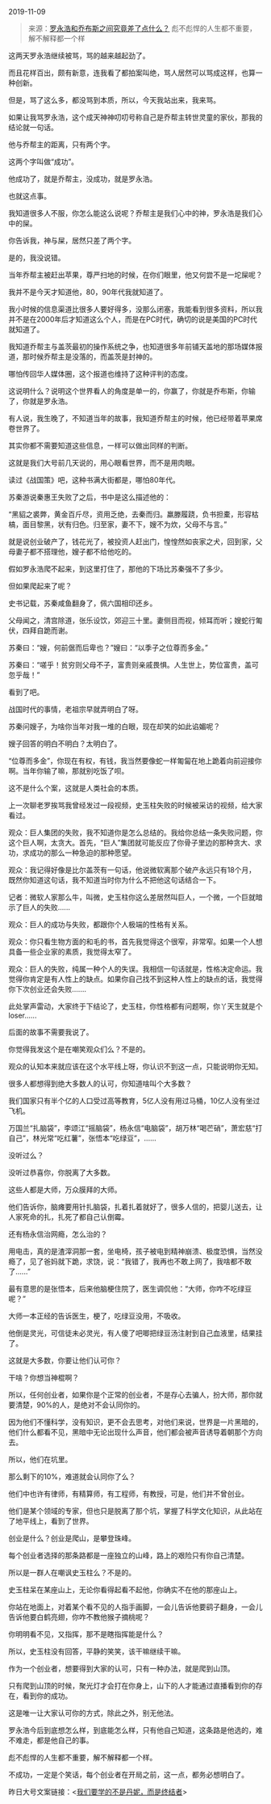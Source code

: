 2019-11-09

> 来源：[罗永浩和乔布斯之间究竟差了点什么？](http://mp.weixin.qq.com/s?__biz=MzU3NDc5Nzc0NQ==&mid=2247485775&idx=1&sn=f71e0e78843ac739bdeb7230d3df8687&chksm=fd2dab91ca5a228722db37f2eb3f8f1ad950755379b0742e88fe38530aa29a63434965a7a954&scene=27#wechat_redirect)
> 彪不彪悍的人生都不重要，解不解释都一个样

这两天罗永浩继续被骂，骂的越来越起劲了。  

  

而且花样百出，颇有新意，连我看了都拍案叫绝，骂人居然可以骂成这样，也算一种创新。  

  

但是，骂了这么多，都没骂到本质，所以，今天我站出来，我来骂。  

  

如果让我骂罗永浩，这个成天神神叨叨号称自己是乔帮主转世灵童的家伙，那我的结论就一句话。

  

他与乔帮主的距离，只有两个字。

  

这两个字叫做“成功”。  

  

他成功了，就是乔帮主，没成功，就是罗永浩。  

  

也就这点事。

  

我知道很多人不服，你怎么能这么说呢？乔帮主是我们心中的神，罗永浩是我们心中的屎。  

  

你告诉我，神与屎，居然只差了两个字。  

  

是的，我没说错。  

  

当年乔帮主被赶出苹果，尊严扫地的时候，在你们眼里，他又何尝不是一坨屎呢？

  

我并不是今天才知道他，80，90年代我就知道了。

  

我小时候的信息渠道比很多人要好得多，没那么闭塞，我能看到很多资料，所以我并不是在2000年后才知道这么个人，而是在PC时代，确切的说是美国的PC时代就知道了。

  

我知道乔帮主与盖茨最初的操作系统之争，也知道很多年前铺天盖地的那场媒体报道，那时候乔帮主是没落的，而盖茨是封神的。

  

哪怕传回华人媒体圈，这个报道也维持了这种评判的态度。

  

这说明什么？说明这个世界看人的角度是单一的，你赢了，你就是乔布斯，你输了，你就是罗永浩。  

  

有人说，我生晚了，不知道当年的故事，我知道乔帮主的时候，他已经带着苹果席卷世界了。  

  

其实你都不需要知道这些信息，一样可以做出同样的判断。  

  

这就是我们大号前几天说的，用心眼看世界，而不是用肉眼。  

  

读过《战国策》吧，这种书满大街都是，哪怕80年代。  

  

苏秦游说秦惠王失败了之后，书中是这么描述他的：

  

“黑貂之裘弊，黄金百斤尽，资用乏绝，去秦而归。羸滕履跷，负书担橐，形容枯槁，面目黎黑，状有归色。归至家，妻不下，嫂不为炊，父母不与言。”

  

就是说创业破产了，钱花光了，被投资人赶出门，惶惶然如丧家之犬，回到家，父母妻子都不搭理他，嫂子都不给他吃的。

  

假如罗永浩爬不起来，到这里打住了，那他的下场比苏秦强不了多少。

  

但如果爬起来了呢？  

  

史书记载，苏秦咸鱼翻身了，佩六国相印还乡。

  

父母闻之，清宫除道，张乐设饮，郊迎三十里。妻侧目而视，倾耳而听；嫂蛇行匍伏，四拜自跪而谢。

  

苏秦曰：“嫂，何前倨而后卑也？”嫂曰：“以季子之位尊而多金。”

  

苏秦曰：“嗟乎！贫穷则父母不子，富贵则亲戚畏惧。人生世上，势位富贵，盖可忽乎哉！”

  

看到了吧。  

  

战国时代的事情，老祖宗早就弄明白了呀。  

  

苏秦问嫂子，为啥你当年对我一堆的白眼，现在却笑的如此谄媚呢？

  

嫂子回答的明白不明白？太明白了。

  

“位尊而多金”，你现在有权，有钱，我当然要像蛇一样匍匐在地上跪着向前迎接你啊。当年你输了嘛，那就别吃饭了呗。

  

这不是什么个案，这就是人类社会的本质。

  

上一次聊老罗挨骂我曾经发过一段视频，史玉柱失败的时候被采访的视频，给大家看过。  

  

观众：巨人集团的失败，我不知道你是怎么总结的。我给你总结一条失败问题，你这个巨人啊，太贪大。首先，“巨人”集团就可能反应了你骨子里边的那种贪大、求功，求成功的那么一种急迫的那种愿望。

  

观众：我记得好像是比尔盖茨有一句话，他说微软离那个破产永远只有18个月，既然你知道这句话，我不知道当时你为什么不把他这句话结合一下。

  

记者：微软人家那么牛，叫微，史玉柱你这么差居然叫巨人，一个微，一个巨就暗示了巨人的失败......

  

观众：巨人的成功与失败，都跟你个人极端的性格有关系。  

  

观众：你只看生物方面的和毛的书，首先我觉得这个很窄，非常窄。如果一个人想具备一些企业家的素质，我觉得太窄了。

  

观众：巨人的失败，纯属一种个人的失误。我相信一句话就是，性格决定命运。我觉得你肯定是有人性上的缺点。如果你自己找不到这种人性上的缺点的话，我觉得你下次创业还会失败.......

  

此处掌声雷动，大家终于下结论了，史玉柱，你性格都有问题啊，你丫天生就是个loser......

  

后面的故事不需要我说了。

  

你觉得我发这个是在嘲笑观众们么？不是的。

  

观众的认知本来就应该在这个水平线上呀，你认识不到这一点，只能说明你无知。  

  

很多人都想得到绝大多数人的认可，你知道啥叫个大多数？

  

我们国家只有半个亿的人口受过高等教育，5亿人没有用过马桶，10亿人没有坐过飞机。  

  

万国兰“扎脑袋”，李颂江“摇脑袋”，杨永信“电脑袋”，胡万林“喝芒硝”，萧宏慈“打自己”，林光常“吃红薯”，张悟本“吃绿豆”，......

  

没听过么？

  

没听过恭喜你，你脱离了大多数。

  

这些人都是大师，万众膜拜的大师。

  

他们告诉你，脑瘫要用针扎脑袋，扎着扎着就好了，很多人信的，把婴儿送去，让人家死命的扎，扎死了都自己认倒霉。

  

还有杨永信治网瘾，怎么治的？

  

用电击，真的是渣滓洞那一套，坐电椅，孩子被电到精神崩溃、极度恐惧，当然没瘾了，见了爸妈就下跪，求饶，说：“我错了，我再也不敢上网了，我啥都不敢了......”

  

最有意思的是张悟本，后来他脑梗住院了，医生调侃他：“大师，你咋不吃绿豆呢？”

  

大师一本正经的告诉医生，梗了，吃绿豆没用，不吸收。

  

他倒是灵光，可信徒未必灵光，有人傻了吧唧把绿豆汤注射到自己血液里，结果挂了。  

  

这就是大多数，你要让他们认可你？  

  

干啥？你想当神棍啊？

  

所以，任何创业者，如果你是个正常的创业者，不是存心去骗人，扮大师，那你就要清楚，90%的人，是绝对不会认同你的。  

  

因为他们不懂科学，没有知识，更不会去思考，对他们来说，世界是一片黑暗的，他们什么都看不见，黑暗中无论出现什么声音，他们都会被声音诱导着朝那个方向去。

  

所以，他们在坑里。

  

那么剩下的10%，难道就会认同你了么？

  

他们中也许有律师，有精算师，有工程师，有教授，可是，他们并不曾创业。

  

他们是某个领域的专家，但也只是脱离了那个坑，掌握了科学文化知识，从此站在了地平线上，看到了世界。

  

创业是什么？创业是爬山，是攀登珠峰。

  

每个创业者选择的那条路都是一座独立的山峰，路上的艰险只有你自己清楚。

  

所以是一群人在嘲讽史玉柱么？不是的。  

  

史玉柱呆在某座山上，无论你看得起看不起他，你确实不在他的那座山上。  

  

你站在地面上，对着某个看不见的人指手画脚，一会儿告诉他要鹞子翻身，一会儿告诉他要白鹤亮翅，你咋不教他猴子摘桃呢？

  

你明明看不见，又指挥，那不是瞎指挥能是什么？  

  

所以，史玉柱没有回答，平静的笑笑，该干嘛继续干嘛。

  

作为一个创业者，想要得到大家的认可，只有一种办法，就是爬到山顶。  

  

只有爬到山顶的时候，聚光灯才会打在你身上，山下的人才能通过直播看到你的存在，看到你的成功。

  

这是唯一让大家认可你的方式，除此之外，别无他法。

  

罗永浩今后到底想怎么样，到底能怎么样，只有他自己知道，这条路是他选的，难不难走，都是他自己的事。  

  

彪不彪悍的人生都不重要，解不解释都一个样。

  

不成功，一定是个笑话，每个创业者在开局之前，这一点，都务必想明白了。

  

昨日大号文案链接：<[我们要学的不是丹妮，而是终结者](https://mp.weixin.qq.com/s?__biz=MzU0MjYwNDU2Mw==&mid=2247487569&idx=1&sn=163cb1fe8849d4d6cd6cd0b1adde22fa&chksm=fb197c2dcc6ef53b1484eed73001d07ad0182f5048aadd471bf0a25a08281ba4da88311e3b7e&token=1734839949&lang=zh_CN&scene=21#wechat_redirect)>

